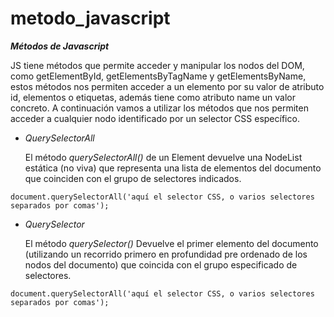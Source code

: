 # metodo_javascript




***Métodos de Javascript***


 JS tiene métodos que permite acceder y manipular los nodos del DOM, como getElementById, getElementsByTagName y getElementsByName, estos métodos nos permiten acceder a un elemento por su valor de atributo id, elementos o etiquetas, además tiene como atributo name un valor concreto. 
 A continuación vamos a utilizar los métodos que nos permiten acceder a cualquier nodo identificado por un selector CSS específico.

  - *QuerySelectorAll*
  
    El método *querySelectorAll()* de un Element devuelve una NodeList estática (no viva) que representa una lista de elementos del documento que 
    coinciden con el grupo de selectores indicados.
  
   ```document.querySelectorAll('aquí el selector CSS, o varios selectores separados por comas');```
   

  - *QuerySelector*
  
    El método *querySelector()* Devuelve el primer elemento del documento (utilizando un recorrido primero en profundidad pre ordenado de los nodos del documento) que coincida
    con el grupo especificado de selectores.
  
   ```document.querySelectorAll('aquí el selector CSS, o varios selectores separados por comas');```
